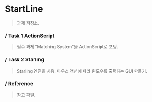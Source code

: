 ﻿# StartLine
> 과제 저장소.

### / Task 1 ActionScript
> 필수 과제 "Matching System"을 ActionScript로 포팅.

### / Task 2 Starling
> Starling 엔진을 사용, 마우스 액션에 따라 윈도우를 출력하는 GUI 만들기.

### / Reference
> 참고 파일.